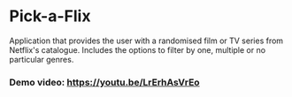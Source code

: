 # Pick-a-Flix
Application that provides the user with a randomised film or TV series from Netflix's catalogue. Includes the options to filter by one, multiple or no particular genres. 

### Demo video: https://youtu.be/LrErhAsVrEo
